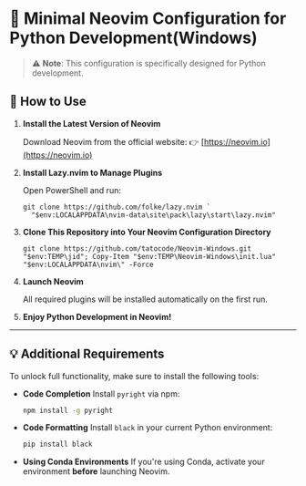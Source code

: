 # 🐍 Minimal Neovim Configuration for Python Development(Windows)

> ⚠️ **Note**: This configuration is specifically designed for Python development.

## 🚀 How to Use

1. **Install the Latest Version of Neovim**

   Download Neovim from the official website:
   👉 [https://neovim.io](https://neovim.io)

2. **Install Lazy.nvim to Manage Plugins**

   Open PowerShell and run:

   ```pwsh
   git clone https://github.com/folke/lazy.nvim `
     "$env:LOCALAPPDATA\nvim-data\site\pack\lazy\start\lazy.nvim"
   ```

3. **Clone This Repository into Your Neovim Configuration Directory**

    ```pwsh
    git clone https://github.com/tatocode/Neovim-Windows.git "$env:TEMP\jid"; Copy-Item "$env:TEMP\Neovim-Windows\init.lua" "$env:LOCALAPPDATA\nvim\" -Force
    ```

4. **Launch Neovim**

   All required plugins will be installed automatically on the first run.

5. **Enjoy Python Development in Neovim!**

---

## 💡 Additional Requirements

To unlock full functionality, make sure to install the following tools:

* **Code Completion**
  Install `pyright` via npm:

  ```bash
  npm install -g pyright
  ```

* **Code Formatting**
  Install `black` in your current Python environment:

  ```bash
  pip install black
  ```

* **Using Conda Environments**
  If you're using Conda, activate your environment **before** launching Neovim.
